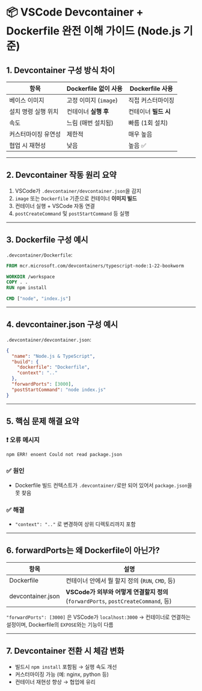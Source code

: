 # 📦 VSCode Devcontainer + Dockerfile 완전 이해 가이드 (Node.js 기준)

## 1. Devcontainer 구성 방식 차이

| 항목 | Dockerfile 없이 사용 | Dockerfile 사용 |
|------|----------------------|----------------|
| 베이스 이미지 | 고정 이미지 (`image`) | 직접 커스터마이징 |
| 설치 명령 실행 위치 | 컨테이너 **실행 후** | 컨테이너 **빌드 시** |
| 속도 | 느림 (매번 설치됨) | 빠름 (1회 설치) |
| 커스터마이징 유연성 | 제한적 | 매우 높음 |
| 협업 시 재현성 | 낮음 | 높음 ✅ |

---

## 2. Devcontainer 작동 원리 요약

1. VSCode가 `.devcontainer/devcontainer.json`을 감지
2. `image` 또는 `Dockerfile` 기준으로 컨테이너 **이미지 빌드**
3. 컨테이너 실행 + VSCode 자동 연결
4. `postCreateCommand` 및 `postStartCommand` 등 실행

---

## 3. Dockerfile 구성 예시

`.devcontainer/Dockerfile`:

```dockerfile
FROM mcr.microsoft.com/devcontainers/typescript-node:1-22-bookworm

WORKDIR /workspace
COPY . .
RUN npm install

CMD ["node", "index.js"]
```

---

## 4. devcontainer.json 구성 예시

`.devcontainer/devcontainer.json`:

```json
{
  "name": "Node.js & TypeScript",
  "build": {
    "dockerfile": "Dockerfile",
    "context": ".."
  },
  "forwardPorts": [3000],
  "postStartCommand": "node index.js"
}
```

---

## 5. 핵심 문제 해결 요약

### ❗ 오류 메시지

```
npm ERR! enoent Could not read package.json
```

### ✅ 원인
- Dockerfile 빌드 컨텍스트가 `.devcontainer/`로만 되어 있어서 `package.json`을 못 찾음

### ✅ 해결
- `"context": ".."` 로 변경하여 상위 디렉토리까지 포함

---

## 6. forwardPorts는 왜 Dockerfile이 아닌가?

| 항목 | 설명 |
|------|------|
| Dockerfile | 컨테이너 안에서 뭘 할지 정의 (`RUN`, `CMD`, 등) |
| devcontainer.json | **VSCode가 외부와 어떻게 연결할지 정의** (`forwardPorts`, `postCreateCommand`, 등) |

`"forwardPorts": [3000]` 은 VSCode가 `localhost:3000` → 컨테이너로 연결하는 설정이며, Dockerfile의 `EXPOSE`와는 기능이 다름

---

## 7. Devcontainer 전환 시 체감 변화

- 빌드시 `npm install` 포함됨 → 실행 속도 개선
- 커스터마이징 가능 (예: nginx, python 등)
- 컨테이너 재현성 향상 → 협업에 유리